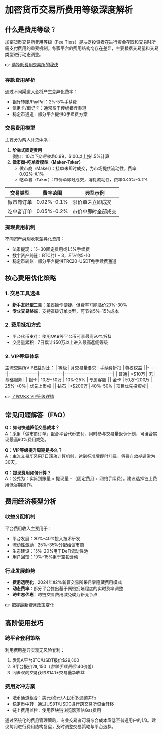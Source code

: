# 加密货币交易所费用等级深度解析

## 什么是费用等级？

加密货币交易所费用等级（Fee Tiers）是决定投资者在进行资金存取和交易时所需支付费用的重要机制。每家平台的费用结构均存在差异，主要根据交易量和交易类型进行动态调整。

👉 [选择低费用交易所的秘诀](https://bit.ly/okx_welcome)

### 存款费用解析
通过不同渠道入金将产生差异化费率：
- 银行转账/PayPal：2%-5%手续费
- 信用卡/借记卡：通常高于传统银行渠道
- 稳定币通道：部分平台提供0手续费方案

### 交易费用模型
主要分为两大计费体系：
1. **阶梯式固定费用**  
   例如：$10以下交易收取$0.99，$100以上按1.5%计算
2. **做市商-吃单者模型（Maker-Taker）**  
   - 做市商（Maker）：挂单未即时成交，为市场提供流动性，费率0.02%-0.1%
   - 吃单者（Taker）：市价单即时成交，消耗流动性，费率0.05%-0.2%

| 交易类型   | 费率范围    | 典型示例                |
|------------|-------------|-------------------------|
| 做市商订单 | 0.02%-0.1%  | 限价单未立即成交        |
| 吃单者订单 | 0.05%-0.2%  | 市价单即时全部成交      |

### 提现费用机制
不同资产类别收取差异化费用：
- 法币提现：$15-$30固定费用或1.5%手续费
- 数字资产跨链：BTC约$1-3，ETH约$5-10
- 稳定币转账：部分平台提供TRC20-USDT免手续费通道

## 核心费用优化策略

### 1. 交易工具选择
- **新手友好型工具**：虽然操作便捷，但费率可能溢价20%-30%
- **专业交易终端**：支持高级订单类型，可节省5%-15%成本

### 2. 费用抵扣方式
- 平台代币支付：使用OKB等平台币可享最高50%折扣
- 交易量累积：7日累计$50万以上进入最高返佣等级

### 3. VIP等级体系
主流交易所VIP权益对比：
| 等级 | 月交易量要求 | 手续费折扣 | 特权权益                |
|------|---------------|------------|-------------------------|
| 普通 | <$10万        | 无         | 基础服务                |
| 银卡 | $10万-$50万   | 10%-25%    | 专属客服                |
| 金卡 | $50万-$200万  | 25%-40%    | 优先上币权              |
| 钻石 | >$200万       | 40%-50%    | 项目优先投资权          |

👉 [了解OKX VIP等级详情](https://bit.ly/okx_welcome)

## 常见问题解答（FAQ）

**Q：如何快速降低交易成本？**  
A：采用「做市商订单」配合平台代币支付，同时参与交易量返佣计划，可组合实现最高60%费用减免。

**Q：VIP等级提升周期是多久？**  
A：主流交易所采用7日滚动计算机制，达到标准后即时升级，等级有效期通常为30天。

**Q：提现费用如何计算？**  
A：公式为：实际到账量 = 提现量 - （固定费用 + 网络手续费）。建议选择链上费用低谷期操作。

## 费用经济模型分析

### 收益分配机制
平台费用收入主要用于：
- 平台发展：30%-40%投入技术研发
- 流动性激励：25%-35%分配给做市商
- 生态建设：15%-20%用于DeFi流动性池
- 用户回馈：10%-15%用于空投活动

### 行业发展趋势
- **费用透明化**：2024年82%新晋交易所采用零隐藏费用模式
- **动态费率**：部分平台推出基于网络拥堵程度的实时费率调整
- **跨生态优惠**：跨链交易费用减免成为新竞争点

👉 [把握最新费用政策变化](https://bit.ly/okx_welcome)

## 高阶使用技巧

### 跨平台套利策略
利用费用差异实现无风险套利：
1. 发现A平台BTC/USDT报价$29,000
2. B平台报价$29,150（扣除手续费后$140价差）
3. 同步双向交易获取$140*交易量净收益

### 费用对冲方案
- 法币通道组合：美元/欧元/人民币多通道并行
- 稳定币中转：通过USDT/USDC进行跨交易所资金转移
- 链上费用监控：使用区块链浏览器预估Gas费用

通过系统化的费用管理策略，专业交易者可将综合成本降低至普通用户的1/3。建议每月进行费用结构复盘，及时调整交易策略与平台选择。